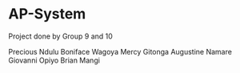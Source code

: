 # AP-System
Project done by Group 9 and 10

Precious Ndulu
Boniface Wagoya
Mercy Gitonga
Augustine  Namare
Giovanni Opiyo
Brian Mangi 
